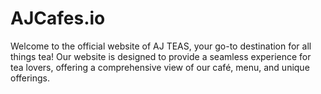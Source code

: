 # AJCafes.io
Welcome to the official website of AJ TEAS, your go-to destination for all things tea! Our website is designed to provide a seamless experience for tea lovers, offering a comprehensive view of our café, menu, and unique offerings.
